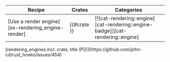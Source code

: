 | Recipe | Crates | Categories |
|--------|--------|------------|
| [Use a render engine][ex-rendering_engine-render] | {{#crate }} | [![cat-rendering::engine][cat-rendering::engine-badge]][cat-rendering::engine] |

<div class="hidden">
[rendering_engines.incl: crate, title (P2)](https://github.com/john-cd/rust_howto/issues/454)

</div>
